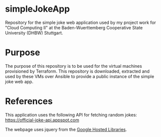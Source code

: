 # simpleJokeApp
Repository for the simple joke web application used by my project work for "Cloud Computing II" at the Baden-Wuerttemberg Cooperative State University (DHBW) Stuttgart.

# Purpose
The purpose of this repository is to be used for the virtual machines provisioned by Terraform. This repository is downloaded, extracted and used by these VMs over Ansible to provide a public instance of the simple joke web app.

# References
This application uses the following API for fetching random jokes: https://official-joke-api.appspot.com 

The webpage uses jquery from the [Google Hosted Libraries](https://developers.google.com/speed/libraries).
